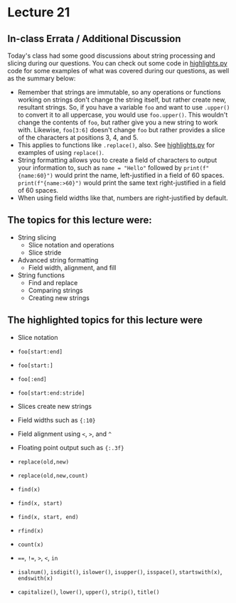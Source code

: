 # Lecture 21

## In-class Errata / Additional Discussion

Today's class had some good discussions about string processing and slicing during our questions.  You can check out some code in [highlights.py](highlights.py) code for some examples of what was covered during our questions, as well as the summary below:

* Remember that strings are immutable, so any operations or functions working on strings don't change the string itself, but rather create new, resultant strings.  So, if you have a variable `foo` and want to use `.upper()` to convert it to all uppercase, you would use `foo.upper()`.  This wouldn't change the contents of `foo`, but rather give you a new string to work with.  Likewise, `foo[3:6]` doesn't change `foo` but rather provides a slice of the characters at positions 3, 4, and 5.
* This applies to functions like `.replace()`, also. See [highlights.py](highlights.py) for examples of using `replace()`.
* String formatting allows you to create a field of characters to output your information to, such as `name = "Hello"` followed by `print(f"{name:60}")` would print the name, left-justified in a field of 60 spaces.  `print(f"{name:>60}")` would print the same text right-justified in a field of 60 spaces.
* When using field widths like that, numbers are right-justified by default.


## The topics for this lecture were:

* String slicing
	* Slice notation and operations
	* Slice stride
* Advanced string formatting
	* Field width, alignment, and fill
* String functions
	* Find and replace
	* Comparing strings
	* Creating new strings

## The highlighted topics for this lecture were

* Slice notation
* `foo[start:end]`
* `foo[start:]`
* `foo[:end]`
* `foo[start:end:stride]`
* Slices create new strings

* Field widths such as `{:10}`
* Field alignment using `<`, `>`, and `^`
* Floating point output such as `{:.3f}`

* `replace(old,new)`
* `replace(old,new,count)`

* `find(x)`
* `find(x, start)`
* `find(x, start, end)`
* `rfind(x)`

* `count(x)`

* `==`, `!=`, `>`, `<`, `in`

* `isalnum()`, `isdigit()`, `islower()`, `isupper()`, `isspace()`, `startswith(x)`, `endswith(x)`
* `capitalize()`, `lower()`, `upper()`, `strip()`, `title()`
